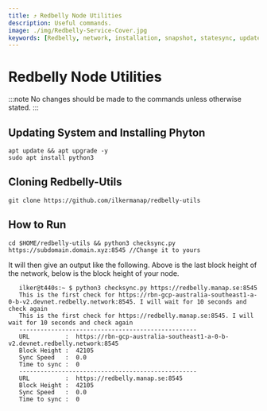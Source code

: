 ```yaml
---
title: ⤴️ Redbelly Node Utilities
description: Useful commands.
image: ./img/Redbelly-Service-Cover.jpg
keywords: [Redbelly, network, installation, snapshot, statesync, update]
---
```


# Redbelly Node Utilities 
:::note
No changes should be made to the commands unless otherwise stated.
:::

## Updating System and Installing Phyton

```shell
apt update && apt upgrade -y
sudo apt install python3
```

## Cloning Redbelly-Utils
```shell
git clone https://github.com/ilkermanap/redbelly-utils
```

## How to Run
```shell
cd $HOME/redbelly-utils && python3 checksync.py https://subdomain.domain.xyz:8545 //Change it to yours
```

It will then give an output like the following. Above is the last block height of the network, below is the block height of your node.
```shell
   ilker@t440s:~ $ python3 checksync.py https://redbelly.manap.se:8545
   This is the first check for https://rbn-gcp-australia-southeast1-a-0-b-v2.devnet.redbelly.network:8545. I will wait for 10 seconds and check again
   This is the first check for https://redbelly.manap.se:8545. I will wait for 10 seconds and check again  
   --------------------------------------------------
   URL          :  https://rbn-gcp-australia-southeast1-a-0-b-v2.devnet.redbelly.network:8545
   Block Height :  42105
   Sync Speed   :  0.0
   Time to sync :  0
   --------------------------------------------------
   URL          :  https://redbelly.manap.se:8545
   Block Height :  42105
   Sync Speed   :  0.0
   Time to sync :  0
```